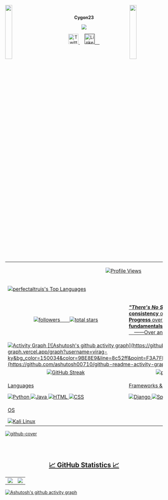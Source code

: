 <img align="left" src="https://user-images.githubusercontent.com/65187002/144930161-2f783401-8d27-4fdf-a2f7-cc0ba32f1f1f.gif" width="21%" style="display:inline;"><img align="right" src="https://user-images.githubusercontent.com/65187002/144930161-2f783401-8d27-4fdf-a2f7-cc0ba32f1f1f.gif" width="21%" style="display:inline;">
<br>

<p style: align="center"><strong>Cygon23</strong></strong></p>
<p align="center">
<!-- Typing SVG by perfectaltruis -->
    <a href="https://github.com/perfectaltruis">
        <img src="https://readme-typing-svg.demolab.com/?lines=Student%20:%20Bachelor%20of%20Cybersecurity;JavaScript%20and%20Python%20Programmer;php%20and%20Laravel%20Developer;1%20Year%20of%20Coding%20Experience; font=Bootscramp,css&size=20&center=true&width=800&height=70&duration=8000&color=1abc9c&vCenter=true&pause=2000&size=32" />
    </a>
<!-- Social icons section -->
	<p align="center">

  
  <!-- TWITTER PROFILE -->
  <a href="https://x.com/GodfreyMug14741" alt="Twitter" title="Twitter">
    <img width="32px" src="https://img.icons8.com/color/344/twitter.png" alt="Twitter"/>
  </a> &#8287;&#8287;&#8287;

  <!-- LINKEDIN PROFILE -->
  <a href="" alt="LinkedIn" title="LinkedIn">
    <img width="32px" src="https://img.icons8.com/color/344/linkedin.png" alt="LinkedIn"/
  </a> &#8287;&#8287;&#8287;
</p>

<br>

<table>
  <tr>
    <td colspan="2">
      <p id="header" align="center">
        <img src="https://komarev.com/ghpvc/?username=cygon23&style=for-the-badge&color=orange" alt="Profile Views"/>
      </p>
    </td>
  </tr>
  <tr>
     <td><p><img alt="perfectaltruis's Top Languages" src="https://denvercoder1-github-readme-stats.vercel.app/api/top-langs/?username=cygon23&langs_count=8&layout=compact&theme=react&hide_border=true&bg_color=1F222E&title_color=F85D7F&icon_color=F8D866"/></p>
     </td>
 
  </tr>
  <tr>
    <td align="center">
      <a href="https://github.com/perfectaltruis?tab=followers">
        <img alt="followers" title="Follow me on Github" src="https://custom-icon-badges.demolab.com/github/followers/cygon23?color=236ad3&labelColor=1155ba&style=for-the-badge&logo=person-add&label=Follow&logoColor=white"/>
      </a>
      &#8287;&#8287;&#8287;&#8287;&#8287;
      <a href="https://github.com/cygon23?tab=repositories&sort=stargazers">
        <img alt="total stars" title="Total stars on GitHub" src="https://custom-icon-badges.demolab.com/github/stars/perfectaltruis?color=55960c&style=for-the-badge&labelColor=488207&logo=star"/>
      </a>
    </td>
   <td>
<p><strong><i>"There's No Secret:</i></strong> &nbsp;secret is<br> <strong>consistency</strong> over intensity. <br><strong>Progress</strong> over perfect, <br><strong>fundamentals</strong> over fads, <br> &nbsp; &nbsp;  ——Over and over again."
      </p>
	  </td>
  </tr>
  <tr>
    <td colspan="2">
      <a href="https://github.com/cygon23">
        <img src="https://github-readme-activity-graph.vercel.app/graph?username=cygon23&bg_color=1F222E&hide_border=true&point=F85D7F&line=007FFF&area=true&area_color=007FFF&title_color=FFF&color=fff" alt="Activity Graph"/>
      </a>
     [![Ashutosh's github activity graph](https://github-readme-activity-graph.vercel.app/graph?username=virag-ky&bg_color=150034&color=9BE8E9&line=8c52ff&point=F3A7FF&area=true&hide_border=true)](https://github.com/ashutosh00710/github-readme-activity-graph)
    </td>
  </tr>
  <tr>
    <td align="center">
      <a href="https://github.com/perfectaltruis">
        <img src="http://github-readme-streak-stats.herokuapp.com?user=cygon23&theme=dark" alt="GitHub Streak"/>
      </a>
    </td>
    <td align="center">
      <a href="https://github.com/cygon23">
        <img alt="perfect's Github Stats" src="https://github-readme-stats.vercel.app/api?username=perfectaltruis&show_icons=true&theme=dark#gh-dark-mode-only"/>
      </a>
    </td>
  </tr>
  <tr>
    <td>
      <!-- Languages -->
      <p>Languages</p>
      <img src="https://img.icons8.com/color/48/000000/python.png" alt="Python" title="Python"/>
      <img src="https://img.icons8.com/color/48/000000/java-coffee-cup-logo.png" alt="Java" title="Java"/>
      <img src="https://img.icons8.com/color/48/000000/html-5.png" alt="HTML" title="HTML"/>
      <img src="https://img.icons8.com/color/48/000000/css3.png" alt="CSS" title="CSS"/>
    </td>
    <td>
      <!-- Frameworks -->
      <p>Frameworks & Libraries</p>
      <img src="https://img.icons8.com/color/48/000000/django.png" alt="Django" title="Django"/>
      <img src="https://img.icons8.com/color/48/000000/spring-logo.png" alt="Spring Boot" title="Spring Boot"/>
      <img src="https://img.icons8.com/fluency/48/000000/flask.png" alt="Flask" title="Flask"/>
    </td>
  </tr>
  <tr>
    <td>
      <!-- Operating Systems -->
      <p>OS</p>
      <img src="https://img.icons8.com/color/48/000000/kali-linux.png" alt="Kali Linux" title="Kali Linux"/>
    </td>
    <td>
    
  </tr>
</table>


![github-cover](https://github.com/virag-ky/virag-ky/assets/79658534/0936ef53-e220-4e07-89de-b819aa7a3697)


<br>
<br>
<h2 align="center">
 📈 GitHub Statistics 📈
</h2>
<div><table><tr><td width="50%"><img src="https://github-readme-stats.vercel.app/api?username=virag-ky&show_icons=true&include_all_commits=true&hide_border=true&title_color=9BE8E9&icon_color=9BE8E9&text_color=F3A7FF&bg_color=150034"></td><td width="50%"><img src="https://github-readme-streak-stats.herokuapp.com?user=virag-ky&hide_border=true&ring=8c52ff&sideNums=F3A7FF&stroke=fff&background=150034&sideLabels=9BE8E9&dates=8c52ff&fire=9BE8E9&currStreakLabel=9BE8E9&currStreakNum=F3A7FF&date_format=M%20j%5B%2C%20Y%5D"></td></tr></table></div>


[![Ashutosh's github activity graph](https://github-readme-activity-graph.vercel.app/graph?username=virag-ky&bg_color=150034&color=9BE8E9&line=8c52ff&point=F3A7FF&area=true&hide_border=true)](https://github.com/ashutosh00710/github-readme-activity-graph)
